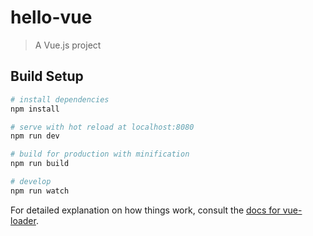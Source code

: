 # hello-vue

> A Vue.js project

## Build Setup

``` bash
# install dependencies
npm install

# serve with hot reload at localhost:8080
npm run dev

# build for production with minification
npm run build

# develop
npm run watch
```

For detailed explanation on how things work, consult the [docs for vue-loader](http://vuejs.github.io/vue-loader).

